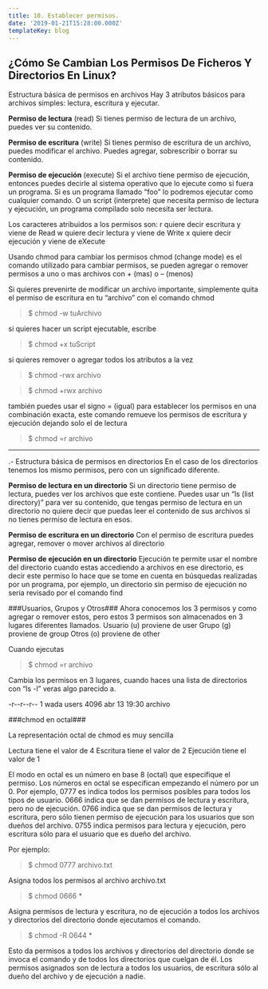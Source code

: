 ```yaml
---
title: 10. Establecer permisos.
date: '2019-01-21T15:28:00.000Z'
templateKey: blog
---
```


## ¿Cómo Se Cambian Los Permisos De Ficheros Y Directorios En Linux?

 Estructura básica de permisos en archivos
Hay 3 atributos básicos para archivos simples: lectura, escritura y ejecutar.

**Permiso de lectura** (read)
Si tienes permiso de lectura de un archivo, puedes ver su contenido.

 **Permiso de escritura** (write)
Si tienes permiso de escritura de un archivo, puedes modificar el archivo. Puedes agregar, sobrescribir o borrar su contenido.

 **Permiso de ejecución** (execute)
Si el archivo tiene permiso de ejecución, entonces puedes decirle al sistema operativo que lo ejecute como si fuera un programa. Si es un programa llamado “foo” lo podremos ejecutar como cualquier comando.
O un script (interprete) que necesita permiso de lectura y ejecución, un programa compilado solo necesita ser lectura.

Los caracteres atribuidos a los permisos son:
r quiere decir escritura y viene de Read
w quiere decir lectura y viene de Write
x quiere decir ejecución y viene de eXecute

Usando chmod para cambiar los permisos
chmod (change mode) es el comando utilizado para cambiar permisos, se pueden agregar o remover permisos a uno o mas archivos con + (mas) o – (menos)

Si quieres prevenirte de modificar un archivo importante, simplemente quita el permiso de escritura en tu “archivo” con el comando chmod

>$ chmod -w tuArchivo

si quieres hacer un script ejecutable, escribe

>$ chmod +x tuScript

si quieres remover o agregar todos los atributos a la vez

>$ chmod -rwx archivo

>$ chmod +rwx archivo

también puedes usar el signo = (igual) para establecer los permisos en una combinación exacta, este comando remueve los permisos de escritura y ejecución dejando solo el de lectura

>$ chmod =r archivo
----
.- Estructura básica de permisos en directorios
En el caso de los directorios tenemos los mismo permisos, pero con un significado diferente.

**Permiso de lectura en un directorio**
Si un directorio tiene permiso de lectura, puedes ver los archivos que este contiene. Puedes usar un “ls (list directory)” para ver su contenido, que tengas permiso de lectura en un directorio no quiere decir que puedas leer el contenido de sus archivos si no tienes permiso de lectura en esos.

**Permiso de escritura en un directorio**
Con el permiso de escritura puedes agregar, remover o mover archivos al directorio

**Permiso de ejecución en un directorio**
Ejecución te permite usar el nombre del directorio cuando estas accediendo a archivos en ese directorio, es decir este permiso lo hace que se tome en cuenta en búsquedas realizadas por un programa, por ejemplo, un directorio sin permiso de ejecución no seria revisado por el comando find

###Usuarios, Grupos y Otros###
Ahora conocemos los 3 permisos y como agregar o remover estos, pero estos 3 permisos son almacenados en 3 lugares diferentes llamados.
Usuario (u) proviene de user
Grupo (g) proviene de group
Otros (o) proviene de other

Cuando ejecutas

>$ chmod =r archivo

Cambia los permisos en 3 lugares, cuando haces una lista de directorios con “ls -l” veras algo parecido a.

-r--r--r--    1  wada  users  4096 abr 13 19:30 archivo

###chmod en octal###

La representación octal de chmod es muy sencilla

Lectura tiene el valor de 4
Escritura tiene el valor de 2
Ejecución tiene el valor de 1

El modo en octal es un número en base 8 (octal) que especifique el permiso. Los números en octal se especifican empezando el número por un 0. Por ejemplo, 0777 es indica todos los permisos posibles para todos los tipos de usuario. 0666 indica que se dan permisos de lectura y escritura, pero no de ejecución. 0766 indica que se dan permisos de lectura y escritura, pero sólo tienen permiso de ejecución para los usuarios que son dueños del archivo. 0755 indica permisos para lectura y ejecución, pero escritura sólo para el usuario que es dueño del archivo. 

Por ejemplo: 

>$ chmod 0777 archivo.txt
 
Asigna todos los permisos al archivo archivo.txt 

>$ chmod 0666 * 

Asigna permisos de lectura y escritura, no de ejecución a todos los archivos y directorios del directorio donde ejecutamos el comando. 

>$ chmod -R 0644 * 

Esto da permisos a todos los archivos y directorios del directorio donde se invoca el comando y de todos los directorios que cuelgan de él. Los permisos asignados son de lectura a todos los usuarios, de escritura sólo al dueño del archivo y de ejecución a nadie. 

